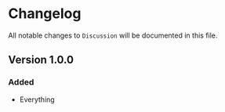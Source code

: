 # Changelog

All notable changes to `Discussion` will be documented in this file.

## Version 1.0.0

### Added

- Everything
